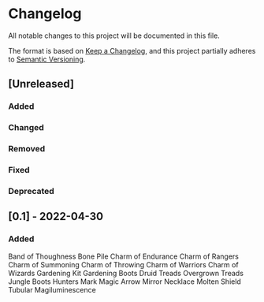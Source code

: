 ﻿# Changelog
All notable changes to this project will be documented in this file.

The format is based on [Keep a Changelog](https://keepachangelog.com/en/1.0.0/),
and this project partially adheres to [Semantic Versioning](https://semver.org/spec/v2.0.0.html).

## [Unreleased]
### Added

### Changed

### Removed

### Fixed

### Deprecated

## [0.1] - 2022-04-30
### Added
Band of Thoughness
Bone Pile
Charm of Endurance
Charm of Rangers
Charm of Summoning
Charm of Throwing
Charm of Warriors
Charm of Wizards
Gardening Kit
Gardening Boots
Druid Treads
Overgrown Treads
Jungle Boots
Hunters Mark
Magic Arrow
Mirror Necklace
Molten Shield
Tubular Magiluminescence